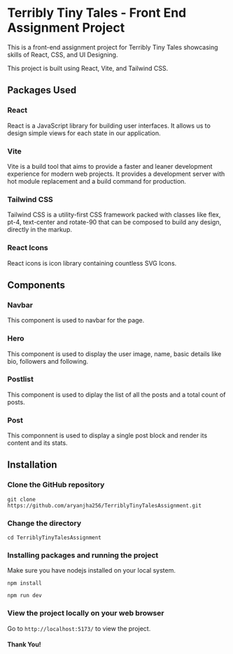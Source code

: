 # Terribly Tiny Tales - Front End Assignment Project

This is a front-end assignment project for Terribly Tiny Tales showcasing skills of React, CSS, and UI Designing.

This project is built using React, Vite, and Tailwind CSS.

## Packages Used

### React

React is a JavaScript library for building user interfaces. It allows us to design simple views for each state in our application.

### Vite

Vite is a build tool that aims to provide a faster and leaner development experience for modern web projects. It provides a development server with hot module replacement and a build command for production.

### Tailwind CSS

Tailwind CSS is a utility-first CSS framework packed with classes like flex, pt-4, text-center and rotate-90 that can be composed to build any design, directly in the markup.

### React Icons

React icons is icon library containing countless SVG Icons.

## Components

### Navbar

This component is used to navbar for the page.

### Hero

This component is used to display the user image, name, basic details like bio, followers and following.

### Postlist

This component is used to diplay the list of all the posts and a total count of posts.

### Post

This componnent is used to display a single post block and render its content and its stats.

## Installation

### Clone the GitHub repository

`git clone https://github.com/aryanjha256/TerriblyTinyTalesAssignment.git`

### Change the directory

`cd TerriblyTinyTalesAssignment`

### Installing packages and running the project

Make sure you have nodejs installed on your local system.

`npm install`

`npm run dev`

### View the project locally on your web browser

Go to `http://localhost:5173/` to view the project.

#### Thank You!
